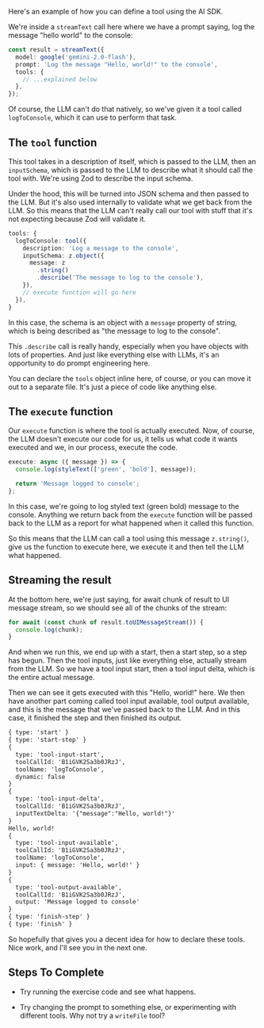 Here's an example of how you can define a tool using the AI SDK.

We're inside a `streamText` call here where we have a prompt saying, log the message "hello world" to the console:

```ts
const result = streamText({
  model: google('gemini-2.0-flash'),
  prompt: 'Log the message "Hello, world!" to the console',
  tools: {
    // ...explained below
  },
});
```

Of course, the LLM can't do that natively, so we've given it a tool called `logToConsole`, which it can use to perform that task.

## The `tool` function

This tool takes in a description of itself, which is passed to the LLM, then an `inputSchema`, which is passed to the LLM to describe what it should call the tool with. We're using Zod to describe the input schema.

Under the hood, this will be turned into JSON schema and then passed to the LLM. But it's also used internally to validate what we get back from the LLM. So this means that the LLM can't really call our tool with stuff that it's not expecting because Zod will validate it.

```ts
tools: {
  logToConsole: tool({
    description: 'Log a message to the console',
    inputSchema: z.object({
      message: z
        .string()
        .describe('The message to log to the console'),
    }),
    // execute function will go here
  }),
}
```

In this case, the schema is an object with a `message` property of string, which is being described as "the message to log to the console".

This `.describe` call is really handy, especially when you have objects with lots of properties. And just like everything else with LLMs, it's an opportunity to do prompt engineering here.

You can declare the `tools` object inline here, of course, or you can move it out to a separate file. It's just a piece of code like anything else.

## The `execute` function

Our `execute` function is where the tool is actually executed. Now, of course, the LLM doesn't execute our code for us, it tells us what code it wants executed and we, in our process, execute the code.

```ts
execute: async ({ message }) => {
  console.log(styleText(['green', 'bold'], message));

  return 'Message logged to console';
};
```

In this case, we're going to log styled text (green bold) message to the console. Anything we return back from the `execute` function will be passed back to the LLM as a report for what happened when it called this function.

So this means that the LLM can call a tool using this message `z.string()`, give us the function to execute here, we execute it and then tell the LLM what happened.

## Streaming the result

At the bottom here, we're just saying, for await chunk of result to UI message stream, so we should see all of the chunks of the stream:

```ts
for await (const chunk of result.toUIMessageStream()) {
  console.log(chunk);
}
```

And when we run this, we end up with a start, then a start step, so a step has begun. Then the tool inputs, just like everything else, actually stream from the LLM. So we have a tool input start, then a tool input delta, which is the entire actual message.

Then we can see it gets executed with this "Hello, world!" here. We then have another part coming called tool input available, tool output available, and this is the message that we've passed back to the LLM. And in this case, it finished the step and then finished its output.

```txt
{ type: 'start' }
{ type: 'start-step' }
{
  type: 'tool-input-start',
  toolCallId: 'B1iGVK2Sa3b0JRzJ',
  toolName: 'logToConsole',
  dynamic: false
}
{
  type: 'tool-input-delta',
  toolCallId: 'B1iGVK2Sa3b0JRzJ',
  inputTextDelta: '{"message":"Hello, world!"}'
}
Hello, world!
{
  type: 'tool-input-available',
  toolCallId: 'B1iGVK2Sa3b0JRzJ',
  toolName: 'logToConsole',
  input: { message: 'Hello, world!' }
}
{
  type: 'tool-output-available',
  toolCallId: 'B1iGVK2Sa3b0JRzJ',
  output: 'Message logged to console'
}
{ type: 'finish-step' }
{ type: 'finish' }
```

So hopefully that gives you a decent idea for how to declare these tools. Nice work, and I'll see you in the next one.

## Steps To Complete

- Try running the exercise code and see what happens.

- Try changing the prompt to something else, or experimenting with different tools. Why not try a `writeFile` tool?
